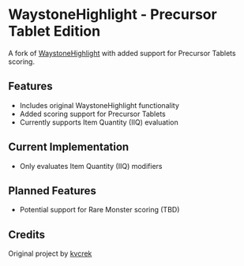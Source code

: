 # WaystoneHighlight - Precursor Tablet Edition

A fork of [WaystoneHighlight](https://github.com/kvcrek/WaystoneHighlight) with added support for Precursor Tablets scoring.

## Features
- Includes original WaystoneHighlight functionality
- Added scoring support for Precursor Tablets
- Currently supports Item Quantity (IIQ) evaluation

## Current Implementation
- Only evaluates Item Quantity (IIQ) modifiers

## Planned Features
- Potential support for Rare Monster scoring (TBD)

## Credits
Original project by [kvcrek](https://github.com/kvcrek)
